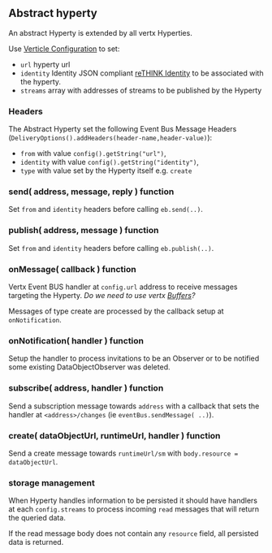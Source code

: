 ## Abstract hyperty

An abstract Hyperty is extended by all vertx Hyperties.

Use [Verticle Configuration](http://vertx.io/docs/vertx-core/java/#_passing_configuration_to_a_verticle) to set:

* `url` hyperty url
* `identity` Identity JSON compliant [reTHINK Identity](https://rethink-project.github.io/specs/datamodel/core/user-identity/readme/) to be associated with the hyperty.
* `streams` array with addresses of streams to be published by the Hyperty

### Headers

The Abstract Hyperty set the following Event Bus Message Headers (`DeliveryOptions().addHeaders(header-name,header-value)`):

* `from` with value `config().getString("url")`,
* `identity` with value `config().getString("identity")`,
* `type` with value set by the Hyperty itself e.g. `create`

### send( address, message, reply ) function

Set `from` and `identity` headers before calling `eb.send(..)`.

### publish( address, message ) function

Set `from` and `identity` headers before calling `eb.publish(..)`.

### onMessage( callback ) function

Vertx Event BUS handler at `config.url` address to receive messages targeting the Hyperty. *Do we need to use vertx [Buffers](http://vertx.io/docs/vertx-core/java/#_buffers)?*

Messages of type create are processed by the callback setup at `onNotification`.

### onNotification( handler ) function

Setup the handler to process invitations to be an Observer or to be notified some existing DataObjectObserver was deleted.

### subscribe( address, handler ) function

Send a subscription message towards `address` with a callback that sets the handler at `<address>/changes` (ie `eventBus.sendMessage( ..)`).

### create( dataObjectUrl, runtimeUrl, handler ) function

Send a create message towards `runtimeUrl/sm` with `body.resource = dataObjectUrl`.


### storage management

When Hyperty handles information to be persisted it should have handlers at each `config.streams` to process incoming `read` messages that will return the queried data.

If the read message body does not contain any `resource` field, all persisted data is returned.
